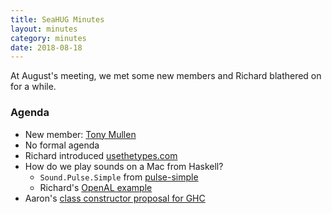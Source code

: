 ```yaml
---
title: SeaHUG Minutes
layout: minutes
category: minutes
date: 2018-08-18
---
```

At August's meeting, we met some new members and Richard blathered on for a while.

<!--more-->

### Agenda

* New member: [Tony Mullen][tony-mullen]
* No formal agenda
* Richard introduced [usethetypes.com][usethetypes.com]
* How do we play sounds on a Mac from Haskell?
  * `Sound.Pulse.Simple` from [pulse-simple][pulse-simple]
  * Richard's [OpenAL example][haskell-openal-example]
* Aaron's [class constructor proposal for GHC][class-constructors]

[class-constructors]: https://github.com/aaronvargo/ghc-proposals/blob/class-constructors/proposals/class-constructors.rst
[haskell-openal-example]: https://github.com/seahug/haskell-openal-example]
[pulse-simple]: http://hackage.haskell.org/package/pulse-simple-0.1.14/docs/Sound-Pulse-Simple.html
[tony-mullen]: https://github.com/tonymullen
[usethetypes.com]: https://usethetypes.com/
